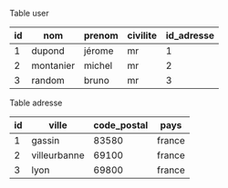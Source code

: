 Table user

| id | nom       | prenom | civilite | id_adresse |
|----|-----------|--------|----------|------------|
| 1  | dupond    | jérome | mr       | 1          |
| 2  | montanier | michel | mr       | 2          |
| 3  | random    | bruno  | mr       | 3          |

Table adresse

| id |    ville     | code_postal |  pays  | 
|----|--------------|-------------|--------|
| 1  | gassin       | 83580       | france | 
| 2  | villeurbanne | 69100       | france | 
| 3  | lyon         | 69800       | france | 